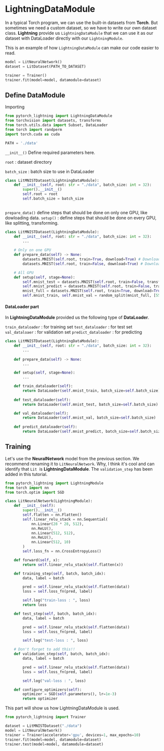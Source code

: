 # LightningDataModule

In a typical Torch program, we can use the built-in datasets from **Torch**. But sometimes we need a custom dataset, so we have to write our own dataset class. **Lightning** provide us `LightningDataModule` that we can use it as our dataset with DataLoader directly with our `LightningModule`.

This is an example of how `LightningDataModule` can make our code easier to read.

```python
model = LitNeuralNetwork()
dataset = LitDataset(PATH_TO_DATASET)

trainer = Trainer()
trainer.fit(model=model, datamodule=dataset)
```

## Define DataModule

Importing
```python
from pytorch_lightning import LightningDataModule
from torchvision import datasets, transforms
from torch.utils.data import Subset, DataLoader
from torch import randperm
import torch.cuda as cuda

PATH = './data'
```

`__init__()` Define required parameters here. 

`root` : dataset directory

`batch_size` : batch size to use in DataLoader

```python
class LitMNISTDataset(LightningDataModule):
    def __init__(self, root: str = "./data", batch_size: int = 32):
        super().__init__()
        self.root = root
        self.batch_size = batch_size
        
```

`prepare_data()` define steps that should be done on only one GPU, like dowloading data.
`setup()` : define steps that should be done on every GPU, like splitting, transforming.

```python
class LitMNISTDataset(LightningDataModule):
    def __init__(self, root: str = "./data", batch_size: int = 32):
        ...
    
    # Only on one GPU
    def prepare_data(self) -> None:
        datasets.MNIST(self.root, train=True, download=True) # Download the training set
        datasets.MNIST(self.root, train=False, download=True) # Download the test set

    # All GPU
    def setup(self, stage=None):
        self.mnist_test = datasets.MNIST(self.root, train=False, transform=self.transform)
        self.mnist_predict = datasets.MNIST(self.root, train=False, transform=self.transform)
        mnist_full = datasets.MNIST(self.root, train=True, download=True, transform=self.transform)
        self.mnist_train, self.mnist_val = random_split(mnist_full, [55000, 5000]) # Split train and validation set.
```

#### DataLoader part

In **LightningDataModule** provided us the following type of **DataLoader**.

`train_dataloader` : for training set
`test_dataloader` : for test set
`val_dataloaer` : for validation set
`predict_dataloader` : for predicting

```python
class LitMNISTDataset(LightningDataModule):
    def __init__(self, root: str = "./data", batch_size: int = 32):
        ...
    
    def prepare_data(self) -> None:
        ...

    def setup(self, stage=None):
        ...

    def train_dataloader(self):
        return DataLoader(self.mnist_train, batch_size=self.batch_size)
    
    def test_dataloader(self):
        return DataLoader(self.mnist_test, batch_size=self.batch_size)

    def val_dataloader(self):
        return DataLoader(self.mnist_val, batch_size=self.batch_size)
    
    def predict_dataloader(self):
        return DataLoader(self.mnist_predict, batch_size=self.batch_size)    
```

## Training

Let's use the **NeuralNetwork** model from the previous section. We recommend renaming it to `LitNeuralNetwork`. Why, I think it's cool and can identify that `Lit`  is **LightningDataModule**. The `validation_step` has been added in this tutorial.

```python
from pytorch_lightning import LightningModule
from torch import nn
from torch.optim import SGD

class LitNeuralNetwork(LightningModule):
    def __init__(self):
        super().__init__()
        self.flatten = nn.Flatten()
        self.linear_relu_stack = nn.Sequential(
            nn.Linear(28 * 28, 512),
            nn.ReLU(),
            nn.Linear(512, 512),
            nn.ReLU(),
            nn.Linear(512, 10)     
        )
        self.loss_fn = nn.CrossEntropyLoss()

    def forward(self, x):
        return self.linear_relu_stack(self.flatten(x))

    def training_step(self, batch, batch_idx):
        data, label = batch

        pred = self.linear_relu_stack(self.flatten(data))
        loss = self.loss_fn(pred, label)

        self.log("train-loss : ", loss)
        return loss

    def test_step(self, batch, batch_idx):
        data, label = batch

        pred = self.linear_relu_stack(self.flatten(data))
        loss = self.loss_fn(pred, label)

        self.log("test-loss : ", loss)

    # Don't forget to add this!!
    def validation_step(self, batch, batch_idx):
        data, label = batch

        pred = self.linear_relu_stack(self.flatten(data))
        loss = self.loss_fn(pred, label)

        self.log("val-loss : ", loss)

    def configure_optimizers(self):
        optimizer = SGD(self.parameters(), lr=1e-3)
        return optimizer
```

This part will show us how LightningDataModule is used. 
```python
from pytorch_lightning import Trainer

dataset = LitMNISTDataset("./data")
model = LitNeuralNetwork()
trainer = Trainer(accelerator='gpu', devices=1, max_epochs=10)
trainer.fit(model=model, datamodule=dataset)
trainer.test(model=model, datamodule=dataset)
```